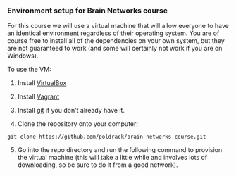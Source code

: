 ### Environment setup for Brain Networks course

For this course we will use a virtual machine that will allow everyone to have
an identical environment regardless of their operating system. You are of course
free to install all of the dependencies on your own system, but they are not
guaranteed to work (and some will certainly not work if you are on Windows).

To use the VM:

1. Install [VirtualBox](https://www.virtualbox.org/)

2. Install [Vagrant](https://www.vagrantup.com/)

3. Install [git](https://git-scm.com/) if you don't already have it.

4. Clone the repository onto your computer:

```git clone https://github.com/poldrack/brain-networks-course.git```

5. Go into the repo directory and run the following command to provision the
virtual machine (this will take a little while and involves lots of downloading,
  so be sure to do it from a good network).
